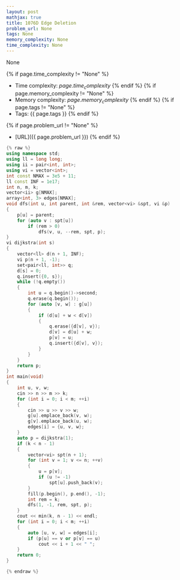 ```yaml
---
layout: post
mathjax: true
title: 1076D Edge Deletion
problem_url: None
tags: None
memory_complexity: None
time_complexity: None
---
```


None


{% if page.time_complexity != "None" %}
- Time complexity: ${{ page.time_complexity }}$
{% endif %}
{% if page.memory_complexity != "None" %}
- Memory complexity: ${{ page.memory_complexity }}$
{% endif %}
{% if page.tags != "None" %}
- Tags: {{ page.tags }}
{% endif %}

{% if page.problem_url != "None" %}
- [URL]({{ page.problem_url }})
{% endif %}

```cpp
{% raw %}
using namespace std;
using ll = long long;
using ii = pair<int, int>;
using vi = vector<int>;
int const NMAX = 3e5 + 11;
ll const INF = 1e17;
int n, m, k;
vector<ii> g[NMAX];
array<int, 3> edges[NMAX];
void dfs(int u, int parent, int &rem, vector<vi> &spt, vi &p)
{
    p[u] = parent;
    for (auto v : spt[u])
        if (rem > 0)
            dfs(v, u, --rem, spt, p);
}
vi dijkstra(int s)
{
    vector<ll> d(n + 1, INF);
    vi p(n + 1, -1);
    set<pair<ll, int>> q;
    d[s] = 0;
    q.insert({0, s});
    while (!q.empty())
    {
        int u = q.begin()->second;
        q.erase(q.begin());
        for (auto [v, w] : g[u])
        {
            if (d[u] + w < d[v])
            {
                q.erase({d[v], v});
                d[v] = d[u] + w;
                p[v] = u;
                q.insert({d[v], v});
            }
        }
    }
    return p;
}
int main(void)
{
    int u, v, w;
    cin >> n >> m >> k;
    for (int i = 0; i < m; ++i)
    {
        cin >> u >> v >> w;
        g[u].emplace_back(v, w);
        g[v].emplace_back(u, w);
        edges[i] = {u, v, w};
    }
    auto p = dijkstra(1);
    if (k < n - 1)
    {
        vector<vi> spt(n + 1);
        for (int v = 1; v <= n; ++v)
        {
            u = p[v];
            if (u != -1)
                spt[u].push_back(v);
        }
        fill(p.begin(), p.end(), -1);
        int rem = k;
        dfs(1, -1, rem, spt, p);
    }
    cout << min(k, n - 1) << endl;
    for (int i = 0; i < m; ++i)
    {
        auto [u, v, w] = edges[i];
        if (p[u] == v or p[v] == u)
            cout << i + 1 << " ";
    }
    return 0;
}

{% endraw %}
```